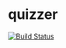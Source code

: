 # quizzer

[![Build Status](https://travis-ci.org/jackhughesweb/quizzer.png?branch=master)](https://travis-ci.org/jackhughesweb/quizzer)
